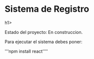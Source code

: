 <h1> Sistema de Registro</h1>h1>

Estado del proyecto: En construccion.

Para ejecutar el sistema debes poner:

'''npm install react''''
